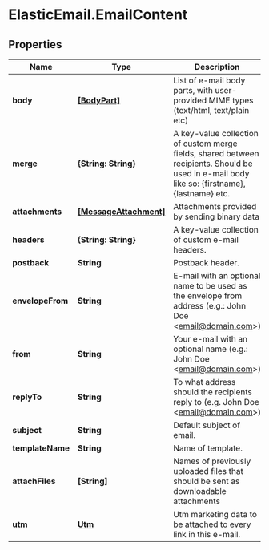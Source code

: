 # ElasticEmail.EmailContent

## Properties

Name | Type | Description | Notes
------------ | ------------- | ------------- | -------------
**body** | [**[BodyPart]**](BodyPart.md) | List of e-mail body parts, with user-provided MIME types (text/html, text/plain etc) | [optional] 
**merge** | **{String: String}** | A key-value collection of custom merge fields, shared between recipients. Should be used in e-mail body like so: {firstname}, {lastname} etc. | [optional] 
**attachments** | [**[MessageAttachment]**](MessageAttachment.md) | Attachments provided by sending binary data | [optional] 
**headers** | **{String: String}** | A key-value collection of custom e-mail headers. | [optional] 
**postback** | **String** | Postback header. | [optional] 
**envelopeFrom** | **String** | E-mail with an optional name to be used as the envelope from address (e.g.: John Doe &lt;email@domain.com&gt;) | [optional] 
**from** | **String** | Your e-mail with an optional name (e.g.: John Doe &lt;email@domain.com&gt;) | [optional] 
**replyTo** | **String** | To what address should the recipients reply to (e.g. John Doe &lt;email@domain.com&gt;) | [optional] 
**subject** | **String** | Default subject of email. | [optional] 
**templateName** | **String** | Name of template. | [optional] 
**attachFiles** | **[String]** | Names of previously uploaded files that should be sent as downloadable attachments | [optional] 
**utm** | [**Utm**](Utm.md) | Utm marketing data to be attached to every link in this e-mail. | [optional] 



